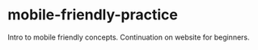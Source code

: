 # mobile-friendly-practice
Intro to mobile friendly concepts. Continuation on website for beginners.

